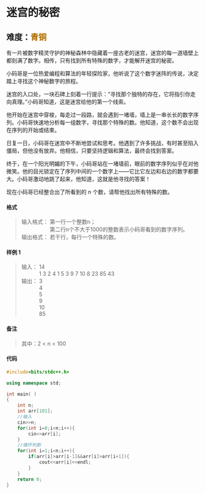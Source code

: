 # <font face ="黑体">迷宫的秘密</font>
## 难度：<font face ="黑体" font color="#ae7000">青铜</font>

有一片被数字精灵守护的神秘森林中隐藏着一座古老的迷宫，迷宫的每一道墙壁上都刻满了数字。相传，只有找到所有特殊的数字，才能解开迷宫的秘密。

小码哥是一位热爱编程和算法的年轻探险家，他听说了这个数字迷阵的传说，决定踏上寻找这个神秘数字的旅程。

迷宫的入口处，一块石碑上刻着一行提示：“寻找那个独特的存在，它将指引你走向真理。”小码哥知道，这是迷宫给他的第一个线索。

他开始在迷宫中穿梭，每走过一段路，就会遇到一堵墙，墙上是一串长长的数字序列。小码哥快速地分析每一组数字，寻找那个特殊的数。他知道，这个数不会出现在序列的开始或结束。

日复一日，小码哥在迷宫中不断地尝试和思考。他遇到了许多挑战，有时甚至陷入僵局，但他没有放弃。他相信，只要坚持逻辑和算法，最终会找到答案。

终于，在一个阳光明媚的下午，小码哥站在一堵墙前，眼前的数字序列似乎在对他微笑。他的目光锁定在了序列中间的一个数字上——它比它左边和右边的数字都要大。小码哥激动地跳了起来，他知道，这就是他寻找的答案！

现在小码哥已经整合出了所看到的 n 个数，请帮他找出所有特殊的数。
#### 格式
>输入格式：
第一行一个整数n；<br>
&emsp;&emsp;&emsp;&emsp;&emsp; 第二行n个不大于1000的整数表示小码哥看到的数字序列。
<br>输出格式：
若干行，每行一个特殊的数。

#### 样例 1
>输入：
14<br>
&emsp;&emsp;&emsp; 1 3 2 4 1 5 3 9 7 10 8 23 85 43
<br>输出：
3<br>
&emsp;&emsp;&emsp; 4<br>
&emsp;&emsp;&emsp; 5<br>
&emsp;&emsp;&emsp; 9<br>
&emsp;&emsp;&emsp; 10<br>
&emsp;&emsp;&emsp; 85

#### 备注
>其中：2 < n < 100

#### 代码
```C++
#include<bits/stdc++.h> 

using namespace std;

int main( )
{
    int n;
    int arr[101];
    //输入
    cin>>n;
    for(int i=0;i<n;i++){
        cin>>arr[i];
    }
    //循环判断
    for(int i=1;i<n;i++){
        if(arr[i]>arr[i-1]&&arr[i]>arr[i+1]){
            cout<<arr[i]<<endl;
        }
    }
    return 0;
}
```